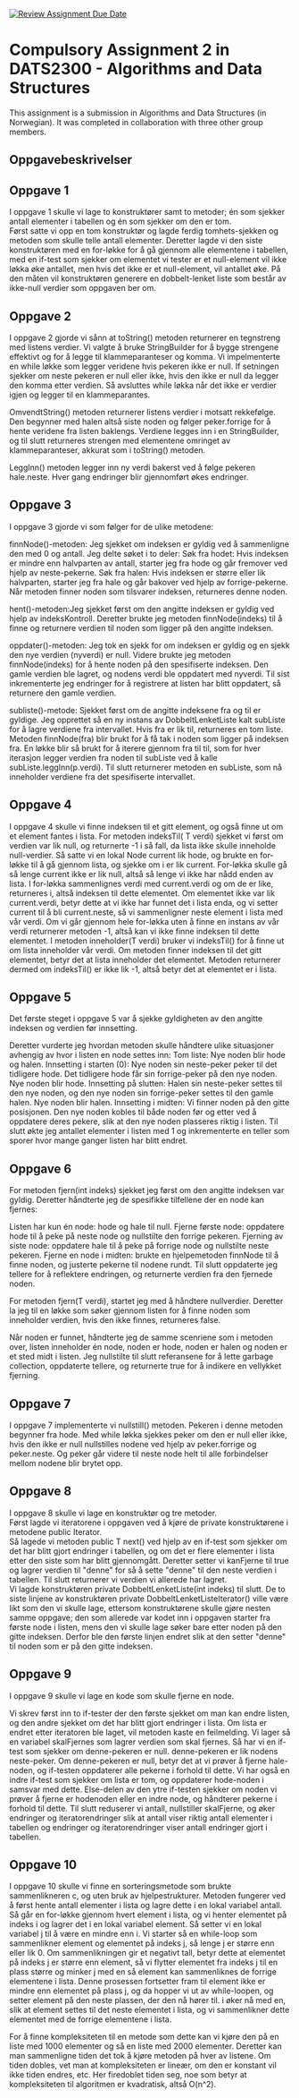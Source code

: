 [![Review Assignment Due Date](https://classroom.github.com/assets/deadline-readme-button-22041afd0340ce965d47ae6ef1cefeee28c7c493a6346c4f15d667ab976d596c.svg)](https://classroom.github.com/a/FVZ-bAxQ)
# Compulsory Assignment 2 in DATS2300 - Algorithms and Data Structures

This assignment is a submission in Algorithms and Data Structures (in Norwegian). It was completed in collaboration with three other group members.

## Oppgavebeskrivelser
## Oppgave 1
I oppgave 1 skulle vi lage to konstruktører samt to metoder; én som sjekker antall elementer i tabellen og én som 
sjekker om den er tom. 
<br>
Først satte vi opp en tom konstruktør og lagde ferdig tomhets-sjekken og metoden som skulle telle antall elementer. 
Deretter lagde vi den siste konstruktøren med en for-løkke for å gå gjennom alle elementene i tabellen, med en if-test 
som sjekker om elementet vi tester er et null-element vil ikke løkka øke antallet, men hvis det ikke er et null-element, 
vil antallet øke. På den måten vil konstruktøren generere en dobbelt-lenket liste som består av ikke-null verdier 
som oppgaven ber om.

## Oppgave 2
I oppgave 2 gjorde vi sånn at toString() metoden returnerer en tegnstreng med listens verdier. Vi valgte å bruke 
StringBuilder for å bygge strengene effektivt og for å legge til klammeparanteser og komma. Vi impelmenterte en while 
løkke som legger veridene hvis pekeren ikke er null. If setningen sjekker om neste pekeren er null eller ikke, hvis den 
ikke er null da legger den komma etter verdien. Så avsluttes while løkka når det ikke er verdier igjen og legger til en 
klammeparantes. 

OmvendtString() metoden returnerer listens verdier i motsatt rekkefølge. Den begynner med halen altså siste noden og 
følger peker.forrige for å hente veridene fra listen baklengs. Verdiene legges inn i en StringBuilder, og til slutt 
returneres strengen med elementene omringet av klammeparanteser, akkurat som i toString() metoden. 

LeggInn() metoden legger inn ny verdi bakerst ved å følge pekeren hale.neste. Hver gang endringer blir gjennomført økes 
endringer.

## Oppgave 3
I oppgave 3 gjorde vi som følger for de ulike metodene:

finnNode()-metoden: Jeg sjekket om indeksen er gyldig ved å sammenligne den med 0 og antall.
Jeg delte søket i to deler: Søk fra hodet: Hvis indeksen er mindre enn halvparten av antall, starter jeg fra hode og går fremover ved hjelp av neste-pekerne.
Søk fra halen: Hvis indeksen er større eller lik halvparten, starter jeg fra hale og går bakover ved hjelp av forrige-pekerne.
Når metoden finner noden som tilsvarer indeksen, returneres denne noden.

hent()-metoden:Jeg sjekket først om den angitte indeksen er gyldig ved hjelp av indeksKontroll. Deretter brukte
jeg metoden finnNode(indeks) til å finne og returnere verdien til noden som ligger på den angitte indeksen. 

oppdater()-metoden: Jeg tok en sjekk for om indeksen er gyldig og en sjekk den nye verdien (nyverdi) er null. 
Videre brukte jeg metoden finnNode(indeks) for å hente noden på den spesifiserte indeksen.
Den gamle verdien ble lagret, og nodens verdi ble oppdatert med nyverdi. Til sist inkrementerte jeg endringer for å 
registrere at listen har blitt oppdatert, så returnere den gamle verdien.

subliste()-metode: Sjekket først om de angitte indeksene fra og til er gyldige.
Jeg opprettet så en ny instans av DobbeltLenketListe<T> kalt subListe for å lagre verdiene fra intervallet.
Hvis fra er lik til, returneres en tom liste. Metoden finnNode(fra) blir brukt for å få tak i noden som 
ligger på indeksen fra. En løkke blir så brukt for å iterere gjennom fra til til, som for hver iterasjon legger 
verdien fra noden til subListe ved å kalle subListe.leggInn(p.verdi).
Til slutt returnerer metoden en subListe, som nå inneholder verdiene fra det spesifiserte intervallet.

## Oppgave 4
I oppgave 4 skulle vi finne indeksen til et gitt element, og også finne ut om et element fantes i lista. For metoden indeksTil( T verdi) sjekket vi først om verdien var lik null, og returnerte -1 i så fall, da lista ikke skulle inneholde null-verdier. Så satte vi en lokal Node<T> current lik hode, og brukte en for-løkke til å gå gjennom lista, og sjekke om i er lik current. For-løkka skulle gå så lenge current ikke er lik null, altså så lenge vi ikke har nådd enden av lista. I for-løkka sammenlignes verdi med current.verdi og om de er like, returneres i, altså indeksen til dette elementet. Om elementet ikke var lik current.verdi, betyr dette at vi ikke har funnet det i lista enda, og vi setter current til å bli current.neste, så vi sammenligner neste element i lista med vår verdi. Om vi går gjennom hele for-løkka uten å finne en instans av vår verdi returnerer metoden -1, altså kan vi ikke finne indeksen til dette elementet. I metoden inneholder(T verdi) bruker vi indeksTil() for å finne ut om lista inneholder vår verdi. Om metoden finner indeksen til det gitt elementet, betyr det at lista inneholder det elementet. Metoden returnerer dermed om indeksTil() er ikke lik -1, altså betyr det at elementet er i lista. 

## Oppgave 5
Det første steget i oppgave 5 var å sjekke gyldigheten av den angitte indeksen og verdien før innsetting.

Deretter vurderte jeg hvordan metoden skulle håndtere ulike situasjoner avhengig av hvor i listen en node settes inn:
Tom liste: Nye noden blir hode og halen.
Innsetting i starten (0): Nye noden sin neste-peker peker til det tidligere hode. 
Det tidligere hode får sin forrige-peker på den nye noden. Nye noden blir hode.
Innsetting på slutten: Halen sin neste-peker settes til den nye noden, og den nye noden sin 
forrige-peker settes til den gamle halen. Nye noden blir halen.
Innsetting i midten: Vi finner noden på den gitte posisjonen. Den nye noden kobles til både noden før og etter ved å 
oppdatere deres pekere, slik at den nye noden plasseres riktig i listen.
Til slutt økte jeg antallet elementer i listen med 1 og inkrementerte en teller som sporer hvor mange ganger listen har blitt endret.

## Oppgave 6
For metoden fjern(int indeks) sjekket jeg først om den angitte indeksen var gyldig. Deretter håndterte jeg de spesifikke tilfellene
der en node kan fjernes:

Listen har kun én node: hode og hale til null.
Fjerne første node: oppdatere hode til å peke på neste node og nullstilte den forrige pekeren.
Fjerning av siste node: oppdatere hale til å peke på forrige node og nullstilte neste pekeren.
Fjerne en node i midten: brukte en hjelpemetoden finnNode til å finne noden, og justerte pekerne til nodene rundt.
Til slutt oppdaterte jeg tellere for å reflektere endringen, og returnerte verdien fra den fjernede noden.

For metoden fjern(T verdi), startet jeg med å håndtere nullverdier. Deretter la jeg til en løkke som søker gjennom listen for å 
finne noden som inneholder verdien, hvis den ikke finnes, returneres false.

Når noden er funnet, håndterte jeg de samme scenriene som i metoden over, listen inneholder én node, noden er hode, noden er halen og noden
er et sted midt i listen. Jeg nullstilte til slutt referansene for å lette garbage collection, oppdaterte tellere, og returnerte true for å indikere 
en vellykket fjerning.

## Oppgave 7
I oppgave 7 implementerte vi nullstill() metoden. Pekeren i denne metoden begynner fra hode. Med while løkka sjekkes
peker om den er null eller ikke, hvis den ikke er null nullstilles nodene ved hjelp av peker.forrige og peker.neste. 
Og peker går videre til neste node helt til alle forbindelser mellom nodene blir brytet opp.

## Oppgave 8
I oppgave 8 skulle vi lage en konstruktør og tre metoder.
<br>
Først lagde vi iteratorene i oppgaven ved å kjøre de private konstruktørene i metodene public Iterator<T>. 
<br>
Så lagede vi metoden public T next() ved hjelp av en if-test som sjekker om det har blitt gjort endringer i tabellen, 
og om det er flere elementer i lista etter den siste som har blitt gjennomgått. Deretter setter vi kanFjerne til true og 
lagrer verdien til "denne" for så å sette "denne" til den neste verdien i tabellen. Til slutt returnerer vi verdien vi 
allerede har lagret. 
<br>
Vi lagde konstruktøren private DobbeltLenketListe(int indeks) til slutt. De to siste linjene av konstruktøren 
private DobbeltLenketListeIterator() ville være likt som den vi skulle lage, ettersom konstruktørene skulle gjøre nesten 
samme oppgave; den som allerede var kodet inn i oppgaven starter fra første node i listen, mens den vi skulle lage søker 
bare etter noden på den gitte indeksen. Derfor ble den første linjen endret slik at den setter "denne" til noden som er 
på den gitte indeksen.

## Oppgave 9
I oppgave 9 skulle vi lage en kode som skulle fjerne en node.

Vi skrev først inn to if-tester der den første sjekket om man kan endre listen, og den andre sjekket om det har blitt 
gjort endringer i lista. Om lista er endret etter iteratoren ble laget, vil metoden kaste en feilmelding. Vi lager så en variabel skalFjernes som lagrer verdien som skal fjernes. Så har vi en if-test som sjekker om denne-pekeren er null. denne-pekeren er lik nodens neste-peker. Om denne-pekeren er null, betyr det at vi prøver å fjerne hale-noden, og if-testen oppdaterer alle pekerne i forhold til dette. Vi har også en indre if-test som sjekker om lista er tom, og oppdaterer hode-noden i samsvar med dette. Else-delen av den ytre if-testen sjekker om noden vi prøver å fjerne er hodenoden eller en indre node, og håndterer pekerne i forhold til dette. Til slutt reduserer vi antall, nullstiller skalFjerne, og øker endringer og iteratorendringer slik at antall viser riktig antall elementer i tabellen og endringer og iteratorendringer viser antall endringer gjort i tabellen.

## Oppgave 10
I oppgave 10 skulle vi finne en sorteringsmetode som brukte sammenlikneren c, og uten bruk av hjelpestrukturer. Metoden fungerer ved å først hente antall elementer i lista og lagre dette i en lokal variabel antall. Så går en for-løkke gjennom hvert element i lista, og vi henter elementet på indeks i og lagrer det i en lokal variabel element. Så setter vi en lokal variabel j til å være en mindre enn i. Vi starter så en while-loop som sammenlikner element og elementet på indeks j, så lenge j er større enn eller lik 0. Om sammenlikningen gir et negativt tall, betyr dette at elementet på indeks j er større enn element, så vi flytter elementet fra indeks j til en plass større og minker j med en så element kan sammenliknes de forrige elementene i lista. Denne prosessen fortsetter fram til element ikke er mindre enn elementet på plass j, og da hopper vi ut av while-loopen, og setter element på den neste plassen, der den nå hører til. i øker nå med en, slik at element settes til det neste elementet i lista, og vi sammenlikner dette elementet med de forrige elementene i lista.

For å finne kompleksiteten til en metode som dette kan vi kjøre den på en liste med 1000 elementer og så en liste med 2000 elementer. Deretter kan man sammenligne tiden det tok å kjøre metoden på hver av listene. Om tiden dobles, vet man at kompleksiteten er lineær, om den er konstant vil ikke tiden endres, etc. Her firedoblet tiden seg, noe som betyr at kompleksiteten til algoritmen er kvadratisk, altså O(n^2). 
